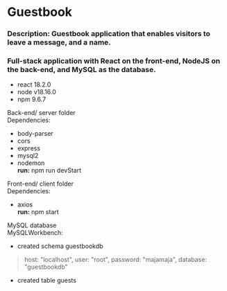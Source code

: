 # Guestbook

### Description: Guestbook application that enables visitors to leave a message, and a name.
### Full-stack application with React on the front-end, NodeJS on the back-end, and MySQL as the database.

- react 18.2.0
- node v18.16.0
- npm 9.6.7 

Back-end/ server folder  
Dependencies:
- body-parser
- cors
- express
- mysql2
- nodemon            
**run:** npm run devStart


Front-end/ client folder  
Dependencies: 
- axios  
**run:** npm start
 
MySQL database  
MySQLWorkbench:
- created schema guestbookdb
> host: "localhost",
> user: "root",
> password: "majamaja", 
> database: "guestbookdb"
- created table guests

